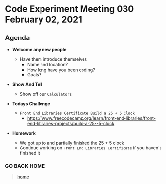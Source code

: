 # Code Experiment Meeting 030 February 02, 2021

## Agenda
- **Welcome any new people**
  - Have them introduce themselves
    - Name and location?
    - How long have you been coding?
    - Goals?


- **Show And Tell**
  - Show off our `Calculators`


- **Todays Challenge**
  - `Front End Libraries Certificate Build a 25 + 5 Clock`
    - https://www.freecodecamp.org/learn/front-end-libraries/front-end-libraries-projects/build-a-25--5-clock


- **Homework**
  - We got up to and partially finished the 25 + 5 clock
  - Continue working on `Front End Libraries Certificate` if you haven't finished it


### GO BACK HOME
> [home](../../../readme.md)